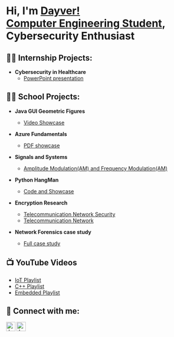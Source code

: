 <h1>Hi, I'm <a href="https://www.linkedin.com/in/dayver-aira-alfaro-41908a196/">Dayver! <br/><a href="https://express.adobe.com/page/IUeFaZoAt3Stx/">Computer Engineering Student</a>, Cybersecurity Enthusiast</a></h1>

<h2>👨‍💻 Internship Projects:</h2>

- <b>Cybersecurity in Healthcare</b>
  - [PowerPoint presentation](https://drive.google.com/file/d/1uK2khDbhQv8VcQIanbwlRWZBtpGWmnO8/view)

<h2>👨‍💻 School Projects:</h2>

- <b>Java GUI Geometric Figures</b>
  - [Video Showcase](https://youtu.be/Wp7GZnszOf0)
  
- <b>Azure Fundamentals</b>
  - [PDF showcase](https://drive.google.com/file/d/1rlfduYFiH76JrE6J0gpXk1F8FwqmX93R/view)

- <b>Signals and Systems</b>
  - [Amplitude Modulation(AM) and Frequency Modulation(AM)](https://drive.google.com/file/d/1Qhmx97FIG0z5vPNbxjMkI5MwmAmSGopX/view)

- <b>Python HangMan</b>
  - [Code and Showcase](https://drive.google.com/file/d/1cpI_Ms1_4S1RQ9MEyouE_Qau2DpkrHUv/view)
  
- <b>Encryption Research</b>
  - [Telecommunication Network Security](https://drive.google.com/file/d/1KGQQx2nEMVjhQP70G5Ve1mrdryVsA1Oi/view)
  - [Telecommunication Network](https://drive.google.com/file/d/1RXmj-Z_5hZC56hGmfCKGtWiwovLZV9Sy/view)
  
- <b>Network Forensics case study</b>
  - [Full case study](https://drive.google.com/file/d/1aYucnVSPflh9fmT3aEhMFCSWp7XHYbSK/view)
  
<h2>📺 YouTube Videos</h2>

- [IoT Playlist](https://www.youtube.com/playlist?list=PLLfQXaudnkuk6I-WS3chMukeQvZsnr1iq)
- [C++ Playlist](https://youtube.com/playlist?list=PLLfQXaudnkuk4l0bf_sSEZtUpjh2kzCsX)
- [Embedded Playlist](https://youtube.com/playlist?list=PLLfQXaudnkulmgOm4rHiJ7JzFblUnRPio)

<h2> 🤳 Connect with me:</h2>

[<img align="left" alt="JoshMadakor | YouTube" width="25px" src="https://cdn.jsdelivr.net/npm/simple-icons@v3/icons/youtube.svg" />][youtube]
[<img align="left" alt="JoshMadakor | LinkedIn" width="25px" src="https://cdn.jsdelivr.net/npm/simple-icons@v3/icons/linkedin.svg" />][linkedin]

[youtube]: https://www.youtube.com/@DAengineering
[linkedin]: https://www.linkedin.com/in/dayver-aira-alfaro-41908a196/

<!--
**joshmadakor1/joshmadakor1** is a ✨ _special_ ✨ repository because its `README.md` (this file) appears on your GitHub profile.

Here are some ideas to get you started:

- 🔭 I’m currently working on ...
- 🌱 I’m currently learning ...
- 👯 I’m looking to collaborate on ...
- 🤔 I’m looking for help with ...
- 💬 Ask me about ...
- 📫 How to reach me: ...
- 😄 Pronouns: ...
- ⚡ Fun fact: ...
-->
